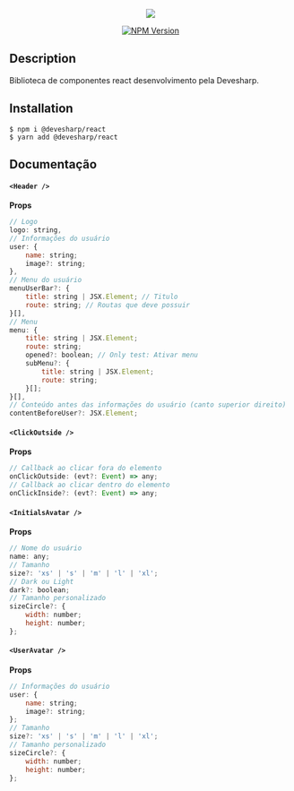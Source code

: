 <p align="center">
  <img src="https://user-images.githubusercontent.com/14295479/72667072-b20a9f00-39f6-11ea-96ca-d6ad12b40d68.png"/>
</p>
<p align="center">
<a href="https://www.npmjs.com/package/@devesharp/helpers-js" target="_blank"><img src="https://img.shields.io/npm/v/@devesharp/helpers-js.svg" alt="NPM Version" /></a>
</p>

## Description

Biblioteca de componentes react desenvolvimento pela Devesharp.

## Installation

```shell
$ npm i @devesharp/react
$ yarn add @devesharp/react
```

## Documentação

#### `<Header />`

**Props**

```jsx
// Logo
logo: string,
// Informações do usuário
user: {
    name: string;
    image?: string;
},
// Menu do usuário
menuUserBar?: {
    title: string | JSX.Element; // Titulo
    route: string; // Routas que deve possuir
}[],
// Menu
menu: {
    title: string | JSX.Element;
    route: string;
    opened?: boolean; // Only test: Ativar menu
    subMenu?: {
        title: string | JSX.Element;
        route: string;
    }[];
}[],
// Conteúdo antes das informações do usuário (canto superior direito)
contentBeforeUser?: JSX.Element;
```

#### `<ClickOutside />`

**Props**

```jsx
// Callback ao clicar fora do elemento
onClickOutside: (evt?: Event) => any;
// Callback ao clicar dentro do elemento
onClickInside?: (evt?: Event) => any;
```

#### `<InitialsAvatar />`

**Props**

```jsx
// Nome do usuário
name: any;
// Tamanho
size?: 'xs' | 's' | 'm' | 'l' | 'xl';
// Dark ou Light
dark?: boolean;
// Tamanho personalizado
sizeCircle?: {
    width: number;
    height: number;
};
```

#### `<UserAvatar />`

**Props**

```jsx
// Informações do usuário
user: {
    name: string;
    image?: string;
};
// Tamanho
size?: 'xs' | 's' | 'm' | 'l' | 'xl';
// Tamanho personalizado
sizeCircle?: {
    width: number;
    height: number;
};
```
